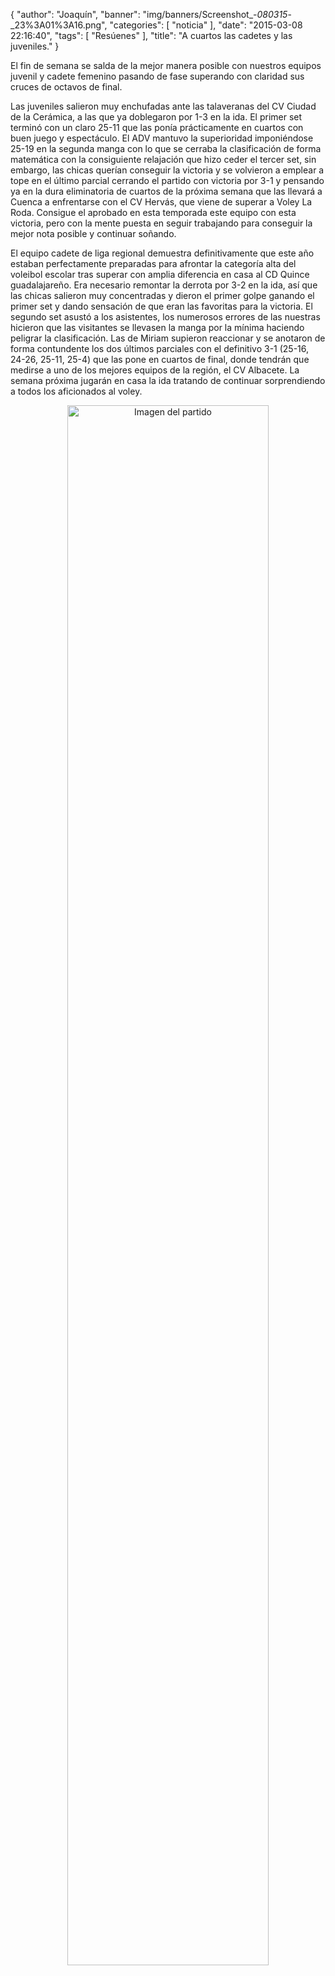 {
  "author": "Joaquín", 
  "banner": "img/banners/Screenshot_-_080315_-_23%3A01%3A16.png", 
  "categories": [
    "noticia"
  ], 
  "date": "2015-03-08 22:16:40", 
  "tags": [
    "Resúenes"
  ], 
  "title": "A cuartos las cadetes y las juveniles."
}

El fin de semana se salda de la mejor manera posible con nuestros equipos juvenil y cadete femenino pasando de fase superando con claridad sus cruces de octavos de final.

Las juveniles salieron muy enchufadas ante las talaveranas del CV Ciudad de la Cerámica, a las que ya doblegaron por 1-3 en la ida. El primer set terminó con un claro 25-11 que las ponía prácticamente en cuartos con buen juego y espectáculo. El ADV mantuvo la superioridad imponiéndose 25-19 en la segunda manga con lo que se cerraba la clasificación de forma matemática con la consiguiente relajación que hizo ceder el tercer set, sin embargo, las chicas querían conseguir la victoria y se volvieron a emplear a tope en el último parcial cerrando el partido con victoria por 3-1 y pensando ya en la dura eliminatoria de cuartos de la próxima semana que las llevará a Cuenca a enfrentarse con el CV Hervás, que viene de superar a Voley La Roda. Consigue el aprobado en esta temporada este equipo con esta victoria, pero con la mente puesta en seguir trabajando para conseguir la mejor nota posible y continuar soñando.

El equipo cadete de liga regional demuestra definitivamente que este año estaban perfectamente preparadas para afrontar la categoría alta del voleibol escolar tras superar con amplia diferencia en casa al CD Quince guadalajareño. Era necesario remontar la derrota por 3-2 en la ida, así que las chicas salieron muy concentradas y dieron el primer golpe ganando el primer set y dando sensación de que eran las favoritas para la victoria. El segundo set asustó a los asistentes, los numerosos errores de las nuestras hicieron que las visitantes se llevasen la manga por la mínima haciendo peligrar la clasificación. Las de Miriam supieron reaccionar y se anotaron de forma contundente los dos últimos parciales con el definitivo 3-1 (25-16, 24-26, 25-11, 25-4) que las pone en cuartos de final, donde tendrán que medirse a uno de los mejores equipos de la región, el CV Albacete. La semana próxima jugarán en casa la ida tratando de continuar sorprendiendo a todos los aficionados al voley. 

<center>
<a target="_new" href="http://www.advmiguelturra.org/img/banners/Screenshot%20-%20080315%20-%2023%3A01%3A16.png"> 
<img alt="Imagen del partido" width="80%" align="center" src="http://www.advmiguelturra.org/img/banners/Screenshot%20-%20080315%20-%2023%3A01%3A16.png"/> </a> </center>

